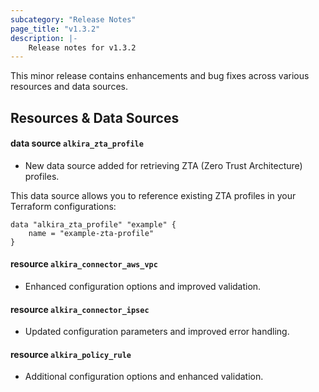 ```yaml
---
subcategory: "Release Notes"
page_title: "v1.3.2"
description: |-
    Release notes for v1.3.2
---
```


This minor release contains enhancements and bug fixes across various resources
and data sources.

## Resources & Data Sources


#### data source `alkira_zta_profile`

* New data source added for retrieving ZTA (Zero Trust Architecture) profiles.

This data source allows you to reference existing ZTA profiles in your
Terraform configurations:

```
data "alkira_zta_profile" "example" {
    name = "example-zta-profile"
}
```


#### resource `alkira_connector_aws_vpc`

* Enhanced configuration options and improved validation.


#### resource `alkira_connector_ipsec`

* Updated configuration parameters and improved error handling.


#### resource `alkira_policy_rule`

* Additional configuration options and enhanced validation.


